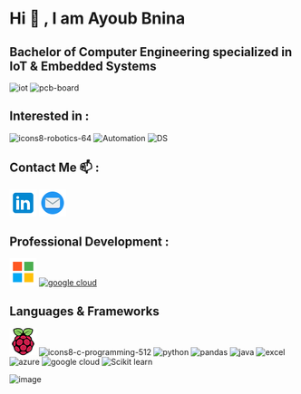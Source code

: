 # Hi 👋 , I am Ayoub Bnina

## Bachelor of Computer Engineering specialized in IoT & Embedded Systems

![iot](https://github.com/bnina-ayoub/bnina-ayoub/assets/94785911/423824d3-1770-47bc-97e9-3ce3c3ee664e) ![pcb-board](https://github.com/bnina-ayoub/bnina-ayoub/assets/94785911/90a4547d-b007-4c18-ab09-30606feff434)

## Interested in :  

![icons8-robotics-64](https://github.com/bnina-ayoub/bnina-ayoub/assets/94785911/b07dcefa-81b1-4e77-ac0b-207ffef65b40) ![Automation](https://github.com/bnina-ayoub/bnina-ayoub/assets/94785911/18e64630-14e5-4e33-b821-6349503e22ed) ![DS](https://github.com/bnina-ayoub/bnina-ayoub/assets/94785911/29f6a5a6-0a67-4c87-aac0-a5e9ab4dca95)


## Contact Me 📫  :
  
[![linkedin](https://github.com/bnina-ayoub/bnina-ayoub/blob/main/github%20icons/linkedin.png)](https://www.linkedin.com/in/ayoub-bnina/)     [![email](https://github.com/bnina-ayoub/bnina-ayoub/blob/main/github%20icons/email.png?raw=true)](mailto:bnina.ayoub@etudiant-fst.utm.tn)

## Professional Development :
[![Microsoft](https://github.com/bnina-ayoub/bnina-ayoub/blob/main/github%20icons/microsoft.png?raw=true)](https://learn.microsoft.com/fr-fr/users/ayoubbnina/)
[![google cloud](https://github-production-user-asset-6210df.s3.amazonaws.com/94785911/261328860-f553ee5a-c7e2-4498-878e-fa95cb2393a6.png)](https://www.cloudskillsboost.google/public_profiles/c6aeef18-b6b4-4546-a231-5cd5661ef5ec)


## Languages & Frameworks
![RBP](https://github.com/iiiypuk/rpi-icon/blob/master/48.png?raw=true)
![icons8-c-programming-512](https://github.com/bnina-ayoub/bnina-ayoub/assets/94785911/ee4d7a9e-1730-400d-9312-c6cc5cb9de83)                           ![python](https://github.com/bnina-ayoub/bnina-ayoub/assets/94785911/10cd590c-ace1-4b70-b83e-85bab8fdf638)
![pandas](https://github.com/bnina-ayoub/bnina-ayoub/assets/94785911/4543fda7-40d6-4ab3-ab93-796d777f97d3)                ![java](https://github.com/bnina-ayoub/bnina-ayoub/assets/94785911/1ae5b94b-3837-41be-9e9a-ba28f5a8eac3)
                                                ![excel](https://github.com/bnina-ayoub/bnina-ayoub/assets/94785911/9cf7d059-03e5-43f8-9f92-499b3d8250b2)        ![azure](https://github.com/bnina-ayoub/bnina-ayoub/assets/94785911/53734520-43d4-47b4-bb98-185a522aaa08)                ![google cloud](https://github.com/bnina-ayoub/bnina-ayoub/assets/94785911/00d65fc9-498b-4e87-990f-e8922fc762a1)                     ![Scikit learn](https://github.com/bnina-ayoub/bnina-ayoub/assets/94785911/2d327afe-7382-48cf-b647-aeabf7d53176)

![image](https://github.com/user-attachments/assets/00a13215-8f04-4745-912b-c5bd31301044)


<!---
bnina-ayoub/bnina-ayoub is a ✨ special ✨ repository because its `README.md` (this file) appears on your GitHub profile.
You can click the Preview link to take a look at your changes.
--->
